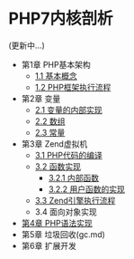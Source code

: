 # PHP7内核剖析

(更新中...)

* 第1章 PHP基本架构
   * [1.1 基本概念](base_introduction.md)
   * [1.2 PHP框架执行流程](base_process.md)
* 第2章 变量
   * [2.1 变量的内部实现](zval.md)
   * [2.2 数组](zend_ht.md)
   * [2.3 常量](var_common.md)
* 第3章 Zend虚拟机
   * [3.1 PHP代码的编译](zend_compile.md)
   * [3.2 函数实现]()
      * [3.2.1 内部函数](internal_function.md)
      * [3.2.2 用户函数的实现](user_function.md)
   * [3.3 Zend引擎执行流程](zend_executor.md)
   * 3.4 面向对象实现
* [第4章 PHP语法实现](php_language.md)
* 第5章 垃圾回收(gc.md)
* 第6章 扩展开发
